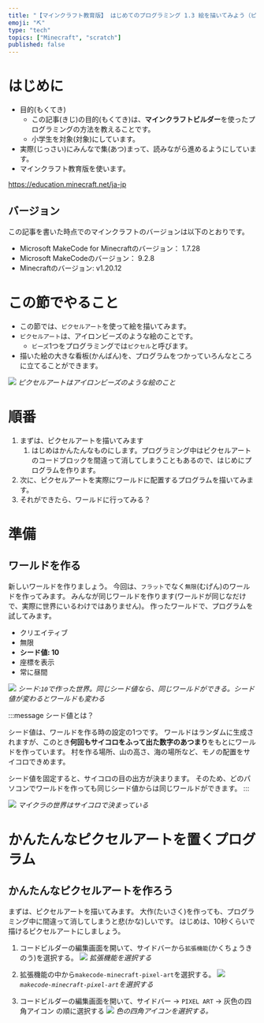 ```yaml
---
title: "【マインクラフト教育版】 はじめてのプログラミング 1.3 絵を描いてみよう（ピクセルアート）"
emoji: "⛏️"
type: "tech"
topics: ["Minecraft", "scratch"]
published: false
---
```


# はじめに
- 目的(もくてき)
  - この記事(きじ)の目的(もくてき)は、**マインクラフトビルダー**を使ったプログラミングの方法を教えることです。
  - 小学生を対象(対象)にしています。
- 実際(じっさい)にみんなで集(あつ)まって、読みながら進めるようにしています。
- マインクラフト教育版を使います。

https://education.minecraft.net/ja-jp

## バージョン
この記事を書いた時点でのマインクラフトのバージョンは以下のとおりです。
- Microsoft MakeCode for Minecraftのバージョン：  1.7.28
- Microsoft MakeCodeのバージョン：  9.2.8
- Minecraftのバージョン:   v1.20.12

# この節でやること
- この節では、`ピクセルアート`を使って絵を描いてみます。
- `ピクセルアート`は、アイロンビーズのような絵のことです。
  - `ビーズ`1つをプログラミングでは`ピクセル`と呼びます。
- 描いた絵の大きな看板(かんばん)を、プログラムをつかっていろんなところに立てることができます。

![](/images/build_town-13-pixel_art/2024-05-12-22-36-21.png)
*ピクセルアートはアイロンビーズのような絵のこと*

# 順番
1. まずは、ピクセルアートを描いてみます
   1. はじめはかんたんなものにします。プログラミング中はピクセルアートのコードブロックを間違って消してしまうこともあるので、はじめにプログラムを作ります。
2. 次に、ピクセルアートを実際にワールドに配置するプログラムを描いてみます。
3. それができたら、ワールドに行ってみる？

# 準備
## ワールドを作る
新しいワールドを作りましょう。
今回は、`フラット`でなく`無限`(むげん)のワールドを作ってみます。
みんなが同じワールドを作ります(ワールドが同じなだけで、実際に世界にいるわけではありません)。
作ったワールドで、プログラムを試してみます。
- クリエイティブ
- 無限
- **シード値: 10**
- 座標を表示
- 常に昼間

<!-- ![](/images/build_town-13-pixel_art/2024-05-12-22-45-52.png) -->
![](/images/build_town-13-pixel_art/2024-05-12-22-54-53.png)
*シード:`10`で作った世界。同じシード値なら、同じワールドができる。シード値が変わるとワールドも変わる*

<!-- ***toha*** -->
:::message
シード値とは？

シード値は、ワールドを作る時の設定の1つです。
ワールドはランダムに生成されますが、このとき**何回もサイコロをふって出た数字のあつまり**をもとにワールドを作っています。
村を作る場所、山の高さ、海の場所など、モノの配置をサイコロできめます。

シード値を固定すると、サイコロの目の出方が決まります。
そのため、どのパソコンでワールドを作っても同じシード値からは同じワールドができます。
:::


![](/images/build_town-13-pixel_art/_5ce9e6d9-06bf-41d5-8aec-dd51d645a05a.jpeg)
*マイクラの世界はサイコロで決まっている*

# かんたんなピクセルアートを置くプログラム

## かんたんなピクセルアートを作ろう
まずは、ピクセルアートを描いてみます。
大作(たいさく)を作っても、プログラミング中に間違って消してしまうと悲(かな)しいです。
はじめは、10秒くらいで描けるピクセルアートにしましょう。

1. コードビルダーの編集画面を開いて、サイドバーから`拡張機能`(かくちょうきのう)を選択する。
![](/images/build_town-13-pixel_art/pixel_art_sidebar.png)
*拡張機能を選択する*

1. 拡張機能の中から`makecode-minecraft-pixel-art`を選択する。
![](/images/build_town-13-pixel_art/makecode_minecraft_pixel_art.png)
*`makecode-minecraft-pixel-art`を選択する*

1. コードビルダーの編集画面を開いて、サイドバー -> `PIXEL ART` -> 灰色の四角アイコン の順に選択する
![](/images/build_town-13-pixel_art/pixel_art_button.png)
*色の四角アイコンを選択する。*

